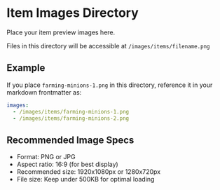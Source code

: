 # Item Images Directory

Place your item preview images here.

Files in this directory will be accessible at `/images/items/filename.png`

## Example

If you place `farming-minions-1.png` in this directory, reference it in your markdown frontmatter as:

```yaml
images:
  - /images/items/farming-minions-1.png
  - /images/items/farming-minions-2.png
```

## Recommended Image Specs

- Format: PNG or JPG
- Aspect ratio: 16:9 (for best display)
- Recommended size: 1920x1080px or 1280x720px
- File size: Keep under 500KB for optimal loading
